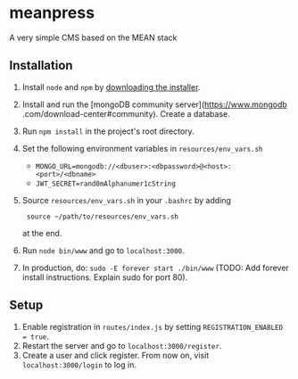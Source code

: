 # meanpress
A very simple CMS based on the MEAN stack

## Installation
1. Install `node` and `npm` by [downloading the installer](https://nodejs.org/en/download/).
2. Install and run the [mongoDB community server](https://www.mongodb
.com/download-center#community). Create a database.
3. Run `npm install` in the project's root directory.
4. Set the following environment variables in `resources/env_vars.sh`
    - `MONGO_URL=mongodb://<dbuser>:<dbpassword>@<host>:<port>/<dbname>`
    - `JWT_SECRET=rand0mAlphanumer1cString`
5. Source `resources/env_vars.sh` in your `.bashrc` by adding 
        
        source ~/path/to/resources/env_vars.sh
    
    at the end. 
6. Run `node bin/www` and go to `localhost:3000`.
7. In production, do: `sudo -E forever start ./bin/www` (TODO: Add forever install instructions.
 Explain sudo for port 80).

## Setup
1. Enable registration in `routes/index.js` by setting `REGISTRATION_ENABLED = true`.
2. Restart the server and go to `localhost:3000/register`.
3. Create a user and click register. From now on, visit `localhost:3000/login` to log in.